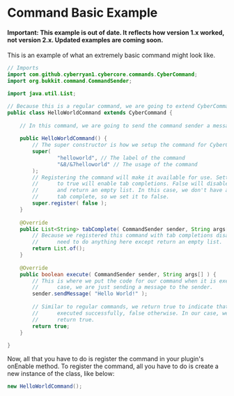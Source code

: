 
# Command Basic Example
#### Important: This example is out of date. It reflects how version 1.x worked, not version 2.x. Updated examples are coming soon.

This is an example of what an extremely basic command might look like.

```java
// Imports
import com.github.cyberryan1.cybercore.commands.CyberCommand;
import org.bukkit.command.CommandSender;

import java.util.List;

// Because this is a regular command, we are going to extend CyberCommand.
public class HelloWorldCommand extends CyberCommand {
    
    // In this command, we are going to send the command sender a message.
    
    public HelloWorldCommand() {
        // The super constructor is how we setup the command for CyberCore
        super(
                "helloworld", // The label of the command
                "&8/&7helloworld" // The usage of the command
        );
        // Registering the command will make it available for use. Setting the argument 
        //      to true will enable tab completions. False will disable tab completions 
        //      and return an empty list. In this case, we don't have any arguments to
        //      tab complete, so we set it to false. 
        super.register( false );
    }
    
    @Override
    public List<String> tabComplete( CommandSender sender, String args[] ) {
        // Because we registered this command with tab completions disabled, we don't
        //      need to do anything here except return an empty list.
        return List.of();
    }
    
    @Override
    public boolean execute( CommandSender sender, String args[] ) {
        // This is where we put the code for our command when it is executed. In this
        //      case, we are just sending a message to the sender.
        sender.sendMessage( "Hello World!" );
        
        // Similar to regular commands, we return true to indicate that the command
        //      executed successfully, false otherwise. In our case, we want to
        //      return true.
        return true;
    }
    
}
```

Now, all that you have to do is register the command in your plugin's onEnable method. To register the command,
all you have to do is create a new instance of the class, like below:
```java
new HelloWorldCommand();
```